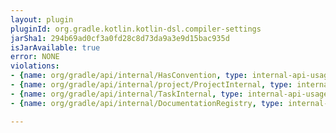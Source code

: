 ```yaml
---
layout: plugin
pluginId: org.gradle.kotlin.kotlin-dsl.compiler-settings
jarSha1: 294b69ad0cf3a0fd28c8d73da9a3e9d15bac935d
isJarAvailable: true
error: NONE
violations:
- {name: org/gradle/api/internal/HasConvention, type: internal-api-usage}
- {name: org/gradle/api/internal/project/ProjectInternal, type: internal-api-usage}
- {name: org/gradle/api/internal/TaskInternal, type: internal-api-usage}
- {name: org/gradle/api/internal/DocumentationRegistry, type: internal-api-usage}

---
```

